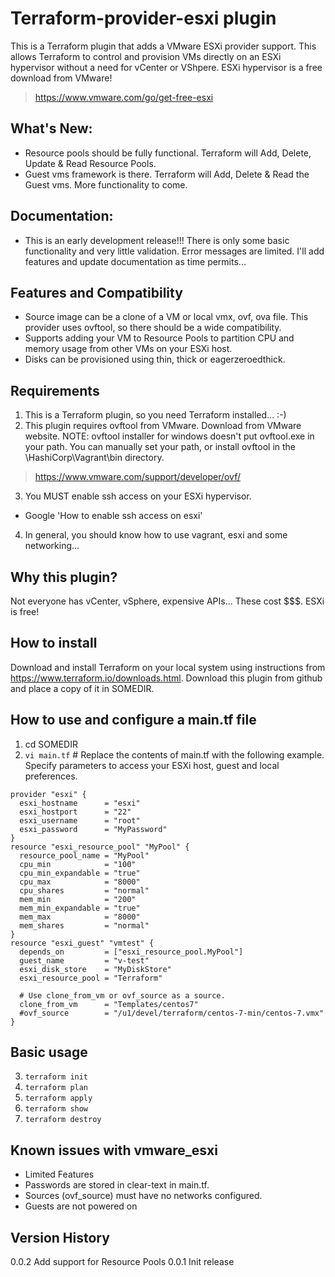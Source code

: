 Terraform-provider-esxi plugin
==============================
This is a Terraform plugin that adds a VMware ESXi provider support.  This allows Terraform to control and provision VMs directly on an ESXi hypervisor without a need for vCenter or VShpere.   ESXi hypervisor is a free download from VMware!
>https://www.vmware.com/go/get-free-esxi

What's New:
-----------
* Resource pools should be fully functional.  Terraform will Add, Delete, Update & Read Resource Pools.
* Guest vms framework is there.  Terraform will Add, Delete & Read the Guest vms.   More functionality to come.


Documentation:
-------------
* This is an early development release!!!   There is only some basic functionality and very little validation.   Error messages are limited.  I'll add features and update documentation as time permits...

Features and Compatibility
--------------------------
* Source image can be a clone of a VM or local vmx, ovf, ova file. This provider uses ovftool, so there should be a wide compatibility.
* Supports adding your VM to Resource Pools to partition CPU and memory usage from other VMs on your ESXi host.
* Disks can be provisioned using thin, thick or eagerzeroedthick.

Requirements
------------
1. This is a Terraform plugin, so you need Terraform installed...  :-)
2. This plugin requires ovftool from VMware.  Download from VMware website.  NOTE: ovftool installer for windows doesn't put ovftool.exe in your path.  You can manually set your path, or install ovftool in the \HashiCorp\Vagrant\bin directory.
>https://www.vmware.com/support/developer/ovf/
3. You MUST enable ssh access on your ESXi hypervisor.
  * Google 'How to enable ssh access on esxi'
4. In general, you should know how to use vagrant, esxi and some networking...

Why this plugin?
----------------
Not everyone has vCenter, vSphere, expensive APIs...  These cost $$$.  ESXi is free!

How to install
--------------
Download and install Terraform on your local system using instructions from https://www.terraform.io/downloads.html.
Download this plugin from github and place a copy of it in SOMEDIR.

How to use and configure a main.tf file
---------------------------------------

1. cd SOMEDIR
2. `vi main.tf`  # Replace the contents of main.tf with the following example. Specify parameters to access your ESXi host, guest and local preferences.

```
provider "esxi" {
  esxi_hostname      = "esxi"
  esxi_hostport      = "22"
  esxi_username      = "root"
  esxi_password      = "MyPassword"
}
resource "esxi_resource_pool" "MyPool" {
  resource_pool_name = "MyPool"
  cpu_min            = "100"
  cpu_min_expandable = "true"
  cpu_max            = "8000"
  cpu_shares         = "normal"
  mem_min            = "200"
  mem_min_expandable = "true"
  mem_max            = "8000"
  mem_shares         = "normal"
}
resource "esxi_guest" "vmtest" {
  depends_on         = ["esxi_resource_pool.MyPool"]
  guest_name         = "v-test"
  esxi_disk_store    = "MyDiskStore"
  esxi_resource_pool = "Terraform"

  # Use clone_from_vm or ovf_source as a source.
  clone_from_vm      = "Templates/centos7"
  #ovf_source        = "/u1/devel/terraform/centos-7-min/centos-7.vmx"
}
```

Basic usage
-----------
3. `terraform init`
4. `terraform plan`
5. `terraform apply`
6. `terraform show`
7. `terraform destroy`

Known issues with vmware_esxi
-----------------------------
* Limited Features
* Passwords are stored in clear-text in main.tf.
* Sources (ovf_source) must have no networks configured.
* Guests are not powered on

Version History
---------------
0.0.2 Add support for Resource Pools
0.0.1 Init release
